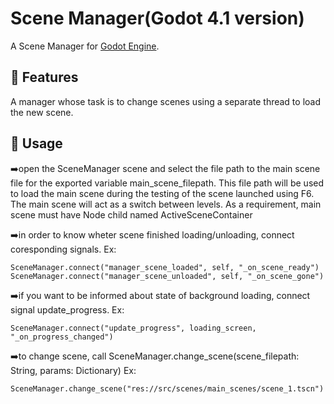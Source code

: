 # Scene Manager(Godot 4.1 version)

A Scene Manager for [Godot Engine](https://godotengine.org/).

## 📄 Features
A manager whose task is to change scenes using a separate thread to load the new scene.

## 📄 Usage
➡️open the SceneManager scene and select the file path to the main scene file for 
	the exported variable main_scene_filepath. This file path will be used to load the main scene 
	during the testing of the scene launched using F6. The main scene will act 
	as a switch between levels. As a requirement, main scene must have Node child named ActiveSceneContainer

➡️in order to know wheter scene finished loading/unloading, connect coresponding signals. Ex:
	
	SceneManager.connect("manager_scene_loaded", self, "_on_scene_ready")
	SceneManager.connect("manager_scene_unloaded", self, "_on_scene_gone")
	
➡️if you want to be informed about state of background loading, connect signal update_progress. Ex:
	
	SceneManager.connect("update_progress", loading_screen, "_on_progress_changed")
	
➡️to change scene, call SceneManager.change_scene(scene_filepath: String, params: Dictionary) Ex:
	
	SceneManager.change_scene("res://src/scenes/main_scenes/scene_1.tscn")
